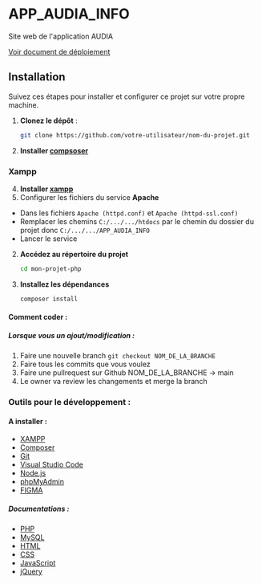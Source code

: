 # APP_AUDIA_INFO

Site web de l'application AUDIA

[Voir document de déploiement](https://github.com/Flotss/APP_AUDIA_INFO/blob/main/docs/Manuel%20de%20d%C3%A9ploiment.md)

## Installation

Suivez ces étapes pour installer et configurer ce projet sur votre propre machine.

1. **Clonez le dépôt** :

   ```bash
   git clone https://github.com/votre-utilisateur/nom-du-projet.git
   ```

2. **Installer [compsoser](https://getcomposer.org/download/)**

### Xampp

4. **Installer [xampp](https://www.apachefriends.org/fr/index.html)**
5. Configurer les fichiers du service **Apache**

- Dans les fichiers `Apache (httpd.conf)` et `Apache (httpd-ssl.conf)`
- Remplacer les chemins `C:/.../.../htdocs` par le chemin du dossier du projet donc `C:/.../.../APP_AUDIA_INFO`
- Lancer le service

2. **Accédez au répertoire du projet**
   ```bash
   cd mon-projet-php
   ```
3. **Installez les dépendances**
   ```bash
   composer install
   ```

#### Comment coder :

##### Lorsque vous un ajout/modification :

1. Faire une nouvelle branch `git checkout NOM_DE_LA_BRANCHE`
2. Faire tous les commits que vous voulez
3. Faire une pullrequest sur Github NOM_DE_LA_BRANCHE -> main
4. Le owner va review les changements et merge la branch

### Outils pour le développement :

#### A installer :

- [XAMPP](https://www.apachefriends.org/fr/index.html)
- [Composer](https://getcomposer.org/download/)
- [Git](https://git-scm.com/downloads)
- [Visual Studio Code](https://code.visualstudio.com/download)
- [Node.js](https://nodejs.org/en/download/)
- [phpMyAdmin](https://www.phpmyadmin.net/downloads/)
- [FIGMA](https://www.figma.com/downloads/)

##### Documentations :

- [PHP](https://www.php.net/manual/fr/index.php)
- [MySQL](https://dev.mysql.com/doc/)
- [HTML](https://developer.mozilla.org/fr/docs/Web/HTML)
- [CSS](https://developer.mozilla.org/fr/docs/Web/CSS)
- [JavaScript](https://developer.mozilla.org/fr/docs/Web/JavaScript)
- [jQuery](https://api.jquery.com/)
